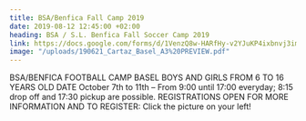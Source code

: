 ```yaml
---
title: BSA/Benfica Fall Camp 2019
date: 2019-08-12 12:45:00 +02:00
heading: BSA / S.L. Benfica Fall Soccer Camp 2019
link: https://docs.google.com/forms/d/1VenzQ8w-HARfHy-v2YJuKP4ixbnvj3imakx2-GdQl8k/edit
image: "/uploads/190621_Cartaz_Basel_A3%20PREVIEW.pdf"
---
```


BSA/BENFICA FOOTBALL CAMP
BASEL
BOYS AND GIRLS FROM 6 TO 16 YEARS OLD
DATE
October 7th to 11th – From 9:00 until 17:00 everyday; 8:15 drop off and 17:30 pickup are possible.
REGISTRATIONS OPEN
FOR MORE INFORMATION AND TO REGISTER:
Click the picture on your left!